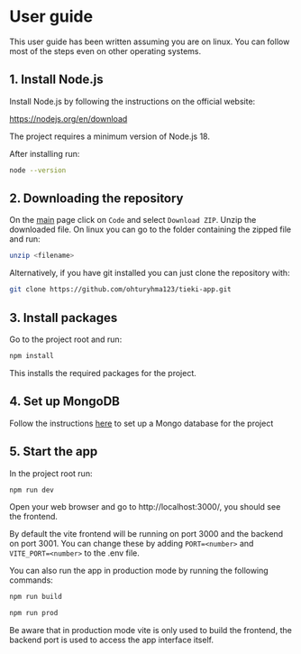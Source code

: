 # User guide

This user guide has been written assuming you are on linux. You can follow most of the steps even on other operating systems.

## 1. Install Node.js

Install Node.js by following the instructions on the official website:

https://nodejs.org/en/download

The project requires a minimum version of Node.js 18.

After installing run:

```bash
node --version
```

## 2. Downloading the repository

On the [main](https://github.com/ohturyhma123/tieki-app) page click on `Code` and select `Download ZIP`. Unzip the downloaded file. On linux you can go to the folder containing the zipped file and run:

```bash
unzip <filename>
```

Alternatively, if you have git installed you can just clone the repository with:

```bash
git clone https://github.com/ohturyhma123/tieki-app.git
```

## 3. Install packages

Go to the project root and run:

```bash
npm install
```

This installs the required packages for the project.

## 4. Set up MongoDB

Follow the instructions [here](https://github.com/ohturyhma123/tieki-app/blob/main/documentation/setup_mongodb_atlas.md) to set up a Mongo database for the project

## 5. Start the app

In the project root run:

```bash
npm run dev
```

Open your web browser and go to http://localhost:3000/, you should see the frontend.

By default the vite frontend will be running on port 3000 and the backend on port 3001. You can change these by adding `PORT=<number>` and `VITE_PORT=<number>` to the .env file.

You can also run the app in production mode by running the following commands:

```bash
npm run build
```

```bash
npm run prod
```

Be aware that in production mode vite is only used to build the frontend, the backend port is used to access the app interface itself.